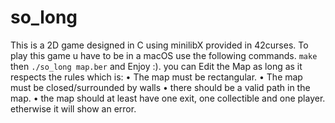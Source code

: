 # so_long
This is a 2D game designed in C using minilibX provided in 42curses.
To play this game u have to be in a macOS use the following commands.
`make` then `./so_long map.ber` and Enjoy :).
you can Edit the Map as long as it respects the rules which is:
• The map must be rectangular.
• The map must be closed/surrounded by walls
• there should be a valid path in the map.
• the map should at least have one exit, one collectible and one player. etherwise it will show an error.

